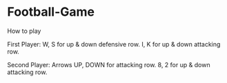 # Football-Game

How to play

First Player:  W, S for up & down defensive row. I, K for up & down attacking row.


Second Player: Arrows UP, DOWN for attacking row. 8, 2 for up & down attacking row.
